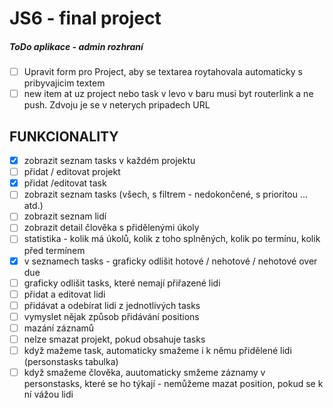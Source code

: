  # JS6 - final project
 ##### ToDo aplikace - admin rozhraní

- [ ] Upravit form pro Project, aby se textarea roytahovala automaticky s pribyvajicim textem
- [ ] new item at uz project nebo task v levo v baru musi byt routerlink a ne push. Zdvoju je se v neterych pripadech URL

## FUNKCIONALITY
- [x] zobrazit seznam tasks v každém projektu
- [ ] přidat / editovat projekt
- [x] přidat /editovat task
- [ ] zobrazit seznam tasks (všech, s filtrem - nedokončené, s prioritou ... atd.)
- [ ] zobrazit seznam lidí
- [ ] zobrazit detail člověka s přidělenými úkoly
- [ ] statistika - kolik má úkolů, kolik z toho splněných, kolik po termínu, kolik před termínem
- [x] v seznamech tasks - graficky odlišit hotové / nehotové / nehotové over due
- [ ] graficky odlišit tasks, které nemají přiřazené lidi
- [ ] přidat a editovat lidi
- [ ] přidávat a odebírat lidi z jednotlivých tasks
- [ ] vymyslet nějak způsob přidávání positions
- [ ] mazání záznamů
- [ ] nelze smazat projekt, pokud obsahuje tasks
- [ ] když mažeme task, automaticky smažeme i k němu přidělené lidi (personstasks tabulka)
- [ ] když smažeme člověka, auutomaticky smžeme záznamy v personstasks, které se ho týkají - nemůžeme mazat position, pokud se k ní vážou lidi
